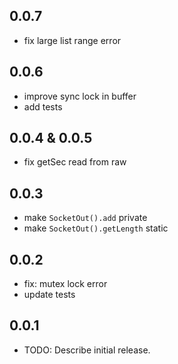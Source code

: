 ## 0.0.7
- fix large list range error

## 0.0.6
- improve sync lock in buffer
- add tests

## 0.0.4 & 0.0.5
- fix getSec read from raw

## 0.0.3
- make `SocketOut().add` private
- make `SocketOut().getLength` static

## 0.0.2
- fix: mutex lock error
- update tests

## 0.0.1

* TODO: Describe initial release.
